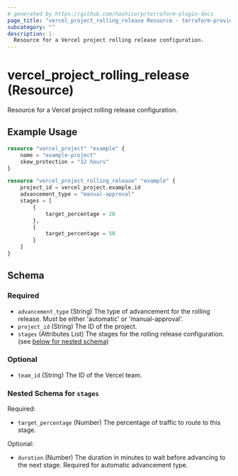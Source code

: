 ```yaml
---
# generated by https://github.com/hashicorp/terraform-plugin-docs
page_title: "vercel_project_rolling_release Resource - terraform-provider-vercel"
subcategory: ""
description: |-
  Resource for a Vercel project rolling release configuration.
---
```


# vercel_project_rolling_release (Resource)

Resource for a Vercel project rolling release configuration.

## Example Usage

```terraform
resource "vercel_project" "example" {
	name = "example-project"
	skew_protection = "12 hours"
}

resource "vercel_project_rolling_release" "example" {
	project_id = vercel_project.example.id
	advancement_type = "manual-approval"
	stages = [
		{
			target_percentage = 20
		},
		{
			target_percentage = 50
		}
	]
}
```

<!-- schema generated by tfplugindocs -->
## Schema

### Required

- `advancement_type` (String) The type of advancement for the rolling release. Must be either 'automatic' or 'manual-approval'.
- `project_id` (String) The ID of the project.
- `stages` (Attributes List) The stages for the rolling release configuration. (see [below for nested schema](#nestedatt--stages))

### Optional

- `team_id` (String) The ID of the Vercel team.

<a id="nestedatt--stages"></a>
### Nested Schema for `stages`

Required:

- `target_percentage` (Number) The percentage of traffic to route to this stage.

Optional:

- `duration` (Number) The duration in minutes to wait before advancing to the next stage. Required for automatic advancement type.
